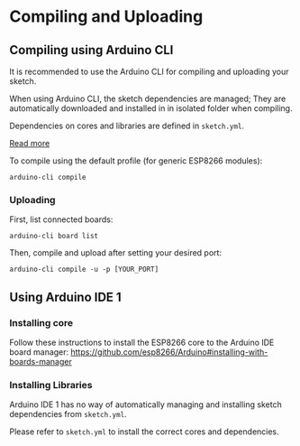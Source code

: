# Compiling and Uploading

## Compiling using Arduino CLI

It is recommended to use the Arduino CLI for compiling and uploading your sketch.

When using Arduino CLI, the sketch dependencies are managed; They are automatically downloaded and installed in in isolated folder when compiling.

Dependencies on cores and libraries are defined in `sketch.yml`.

[Read more](https://arduino.github.io/arduino-cli/latest/sketch-build-process/)

To compile using the default profile (for generic ESP8266 modules):

```shell
arduino-cli compile
```

### Uploading

First, list connected boards:

```shell
arduino-cli board list
```

Then, compile and upload after setting your desired port:

```shell
arduino-cli compile -u -p [YOUR_PORT]
```

## Using Arduino IDE 1

### Installing core

Follow these instructions to install the ESP8266 core to the Arduino IDE board manager:
https://github.com/esp8266/Arduino#installing-with-boards-manager

### Installing Libraries

Arduino IDE 1 has no way of automatically managing and installing sketch dependencies from `sketch.yml`.

Please refer to `sketch.yml` to install the correct cores and dependencies.
